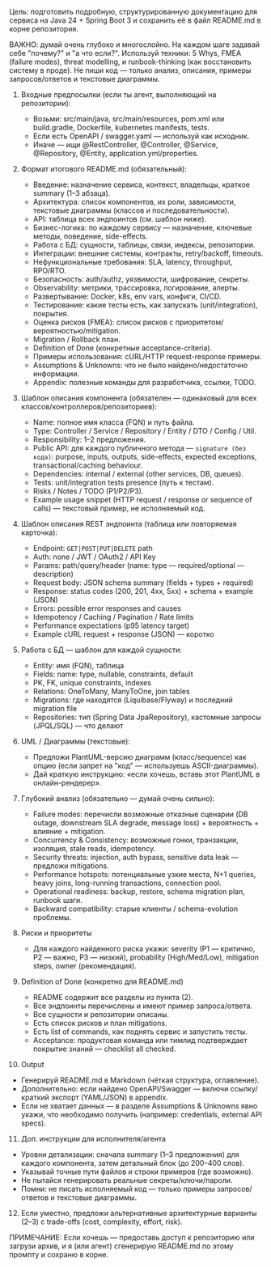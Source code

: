 Цель: подготовить подробную, структурированную документацию для сервиса на Java 24 + Spring Boot 3 и сохранить её в файл README.md в корне репозитория.

ВАЖНО: думай очень глубоко и многослойно. На каждом шаге задавай себе "почему?" и "а что если?".
Используй техники: 5 Whys, FMEA (failure modes), threat modelling, и runbook-thinking (как восстановить систему в проде).
Не пиши код — только анализ, описания, примеры запросов/ответов и текстовые диаграммы.

1) Входные предпосылки (если ты агент, выполняющий на репозитории):
    - Возьми: src/main/java, src/main/resources, pom.xml или build.gradle, Dockerfile, kubernetes manifests, tests.
    - Если есть OpenAPI / swagger.yaml — используй как исходник.
    - Иначе — ищи @RestController, @Controller, @Service, @Repository, @Entity, application.yml/properties.

2) Формат итогового README.md (обязательный):
    - Введение: назначение сервиса, контекст, владельцы, краткое summary (1–3 абзаца).
    - Архитектура: список компонентов, их роли, зависимости, текстовые диаграммы (классов и последовательности).
    - API: таблица всех эндпоинтов (см. шаблон ниже).
    - Бизнес-логика: по каждому сервису — назначение, ключевые методы, поведение, side-effects.
    - Работа с БД: сущности, таблицы, связи, индексы, репозитории.
    - Интеграции: внешние системы, контракты, retry/backoff, timeouts.
    - Нефункциональные требования: SLA, latency, throughput, RPO/RTO.
    - Безопасность: auth/authz, уязвимости, шифрование, секреты.
    - Observability: метрики, трассировка, логирование, алерты.
    - Развертывание: Docker, k8s, env vars, конфиги, CI/CD.
    - Тестирование: какие тесты есть, как запускать (unit/integration), покрытия.
    - Оценка рисков (FMEA): список рисков с приоритетом/вероятностью/mitigation.
    - Migration / Rollback план.
    - Definition of Done (конкретные acceptance-criteria).
    - Примеры использования: cURL/HTTP request-response примеры.
    - Assumptions & Unknowns: что не было найдено/недостаточно информации.
    - Appendix: полезные команды для разработчика, ссылки, TODO.

3) Шаблон описания компонента (обязателен — одинаковый для всех классов/контроллеров/репозиториев):
    - Name: полное имя класса (FQN) и путь файла.
    - Type: Controller / Service / Repository / Entity / DTO / Config / Util.
    - Responsibility: 1–2 предложения.
    - Public API: для каждого публичного метода — `signature (без кода)`: purpose, inputs, outputs, side-effects, expected exceptions, transactional/caching behaviour.
    - Dependencies: internal / external (other services, DB, queues).
    - Tests: unit/integration tests presence (путь к тестам).
    - Risks / Notes / TODO (P1/P2/P3).
    - Example usage snippet (HTTP request / response or sequence of calls) — текстовый пример, не исполняемый код.

4) Шаблон описания REST эндпоинта (таблица или повторяемая карточка):
    - Endpoint: `GET|POST|PUT|DELETE` path
    - Auth: none / JWT / OAuth2 / API Key
    - Params: path/query/header (name: type — required/optional — description)
    - Request body: JSON schema summary (fields + types + required)
    - Response: status codes (200, 201, 4xx, 5xx) + schema + example (JSON)
    - Errors: possible error responses and causes
    - Idempotency / Caching / Pagination / Rate limits
    - Performance expectations (p95 latency target)
    - Example cURL request + response (JSON) — коротко

5) Работа с БД — шаблон для каждой сущности:
    - Entity: имя (FQN), таблица
    - Fields: name: type, nullable, constraints, default
    - PK, FK, unique constraints, indexes
    - Relations: OneToMany, ManyToOne, join tables
    - Migrations: где находятся (Liquibase/Flyway) и последний migration file
    - Repositories: тип (Spring Data JpaRepository), кастомные запросы (JPQL/SQL) — что делают

6) UML / Диаграммы (текстовые):
    - Предложи PlantUML-версию диаграмм (класс/sequence) как опцию (если запрет на "код" — используешь ASCII-диаграммы).
    - Дай краткую инструкцию: «если хочешь, вставь этот PlantUML в онлайн-рендерер».

7) Глубокий анализ (обязательно — думай очень сильно):
    - Failure modes: перечисли возможные отказные сценарии (DB outage, downstream SLA degrade, message loss) + вероятность + влияние + mitigation.
    - Concurrency & Consistency: возможные гонки, транзакции, изоляция, stale reads, idempotency.
    - Security threats: injection, auth bypass, sensitive data leak — предложи mitigations.
    - Performance hotspots: потенциальные узкие места, N+1 queries, heavy joins, long-running transactions, connection pool.
    - Operational readiness: backup, restore, schema migration plan, runbook шаги.
    - Backward compatibility: старые клиенты / schema-evolution проблемы.

8) Риски и приоритеты
    - Для каждого найденного риска укажи: severity (P1 — критично, P2 — важно, P3 — низкий), probability (High/Med/Low), mitigation steps, owner (рекомендация).

9) Definition of Done (конкретно для README.md)
    - README содержит все разделы из пункта (2).
    - Все эндпоинты перечислены и имеют пример запроса/ответа.
    - Все сущности и репозитории описаны.
    - Есть список рисков и план mitigations.
    - Есть list of commands, как поднять сервис и запустить тесты.
    - Acceptance: продуктовая команда или тимлид подтверждает покрытие знаний — checklist all checked.

10) Output
- Генерируй README.md в Markdown (чёткая структура, оглавление).
- Дополнительно: если найдено OpenAPI/Swagger — включи ссылку/краткий экспорт (YAML/JSON) в appendix.
- Если не хватает данных — в разделе Assumptions & Unknowns явно укажи, что необходимо получить (например: credentials, external API specs).

11) Доп. инструкции для исполнителя/агента
- Уровни детализации: сначала summary (1–3 предложения) для каждого компонента, затем детальный блок (до 200–400 слов).
- Указывай точные пути файлов и строки примеров (где возможно).
- Не пытайся генерировать реальные секреты/ключи/пароли.
- Помни: не писать исполняемый код — только примеры запросов/ответов и текстовые диаграммы.

12) Если уместно, предложи альтернативные архитектурные варианты (2–3) с trade-offs (cost, complexity, effort, risk).

ПРИМЕЧАНИЕ: Если хочешь — предоставь доступ к репозиторию или загрузи архив, и я (или агент) сгенерирую README.md по этому промпту и сохраню в корне.
